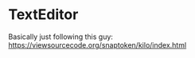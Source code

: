 # TextEditor

Basically just following this guy: https://viewsourcecode.org/snaptoken/kilo/index.html 

